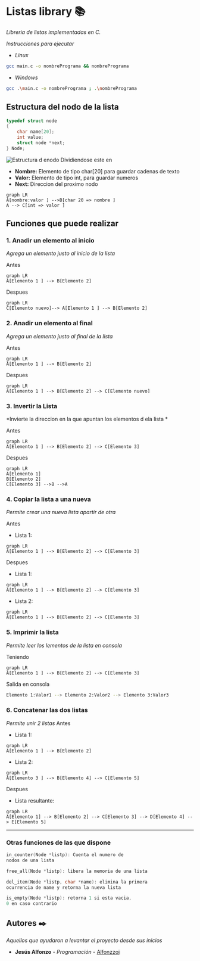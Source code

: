 # Listas library 📚

*Libreria de listas implementadas en C.*

_Instrucciones para ejecutar_

 - _Linux_

```bash
gcc main.c -o nombrePrograma && nombrePrograma
```
 - _Windows_

```bash
gcc .\main.c -o nombrePrograma ; .\nombrePrograma
```


## Estructura del nodo de la lista 
```c
typedef struct node
{
	char name[20];
	int value;
	struct node *next;
} Node;
```
![Estructura d enodo](https://i.ibb.co/4N9vcVG/Diagrama-en-blanco.png)
Dividiendose este en 

 - **Nombre:** Elemento de tipo char[20] para guardar cadenas de texto
 - **Valor:** Elemento de tipo int, para guardar numeros 
 - **Next:** Direccion del proximo nodo 

```mermaid
graph LR
A[nombre:valor ] -->B[char 20 => nombre ]
A --> C[int => valor ]
```
## Funciones que puede realizar 

### 1.  Anadir un elemento al inicio
*Agrega un elemento justo al inicio de la lista*

Antes 
```mermaid
graph LR
A[Elemento 1 ] --> B[Elemento 2]
```

Despues 
```mermaid
graph LR
C[Elemento nuevo]--> A[Elemento 1 ] --> B[Elemento 2]
```
 
### 2. Anadir un elemento al final

*Agrega un elemento justo al final de la lista*

Antes 
```mermaid
graph LR
A[Elemento 1 ] --> B[Elemento 2]
```

Despues 
```mermaid
graph LR
A[Elemento 1 ] --> B[Elemento 2] --> C[Elemento nuevo]
```

### 3. Invertir la Lista
*Invierte la direccion en la que apuntan los elementos d ela lista *

Antes 
```mermaid
graph LR
A[Elemento 1 ] --> B[Elemento 2] --> C[Elemento 3]
```

Despues 
```mermaid
graph LR
A[Elemento 1]
B[Elemento 2]
C[Elemento 3] -->B -->A
```

### 4. Copiar la lista a una nueva
*Permite crear una nueva lista apartir de otra*

Antes 

 - Lista 1:

```mermaid
graph LR
A[Elemento 1 ] --> B[Elemento 2] --> C[Elemento 3]
```

Despues 
 - Lista 1:

```mermaid
graph LR
A[Elemento 1 ] --> B[Elemento 2] --> C[Elemento 3]
```
 - Lista 2:

```mermaid
graph LR
A[Elemento 1 ] --> B[Elemento 2] --> C[Elemento 3]
```
### 5. Imprimir la lista
*Permite leer los lementos de la lista en consola*

Teniendo 
```mermaid
graph LR
A[Elemento 1 ] --> B[Elemento 2] --> C[Elemento 3]
```
Salida en consola
```bash
Elemento 1:Valor1 --> Elemento 2:Valor2 --> Elemento 3:Valor3
```
### 6. Concatenar las dos listas
*Permite unir 2 listas* 
Antes 


 - Lista 1:

```mermaid
graph LR
A[Elemento 1 ] --> B[Elemento 2] 
```
 - Lista 2:

```mermaid
graph LR
A[Elemento 3 ] --> B[Elemento 4] --> C[Elemento 5]
```
Despues
 - Lista resultante:

```mermaid
graph LR
A[Elemento 1] --> B[Elemento 2] --> C[Elemento 3] --> D[Elemento 4] --> E[Elemento 5]
```
---
### Otras funciones de las que dispone


```c   
in_counter(Node *listp): Cuenta el numero de 
nodos de una lista 
``` 
```c   
free_all(Node *listp): libera la memoria de una lista 
``` 
```c   
del_item(Node *listp, char *name): elimina la primera 
ocurrencia de name y retorna la nueva lista
``` 
```c   
is_empty(Node *listp): retorna 1 si esta vacia, 
0 en caso contrario
``` 

## Autores ✒️

_Aquellos que ayudaron a levantar el proyecto desde sus inicios_

* **Jesús Alfonzo** - *Programación* - [Alfonzzoj](https://github.com/Alfonzzoj)

 
